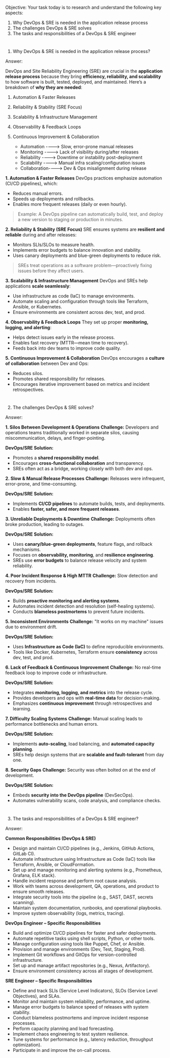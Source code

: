 Objective:
Your task today is to research and understand the following key aspects:

1. Why DevOps & SRE is needed in the application release process
2. The challenges DevOps & SRE solves
3. The tasks and responsibilities of a DevOps & SRE engineer


# ################################################################################################################################
1. Why DevOps & SRE is needed in the application release process?

Answer:

DevOps and Site Reliability Engineering (SRE) are crucial in the **application release process** because they bring **efficiency, reliability, and scalability** to how software is built, tested, deployed, and maintained. Here’s a breakdown of **why they are needed**:

1. Automation & Faster Releases
2. Reliability & Stability (SRE Focus)
3. Scalability & Infrastructure Management
4. Observability & Feedback Loops
5. Continuous Improvement & Collaboration


    - Automation   ----> Slow, error-prone manual releases
    - Monitoring   ----> Lack of visibility during/after releases 
    - Reliability  ----> Downtime or instability post-deployment 
    - Scalability  ----> Manual infra scaling/configuration issues 
    - Collaboration----> Dev & Ops misalignment during release



**1. Automation & Faster Releases**
DevOps practices emphasize automation (CI/CD pipelines), which:
- Reduces manual errors.
- Speeds up deployments and rollbacks.
- Enables more frequent releases (daily or even hourly).

> Example: A DevOps pipeline can automatically build, test, and deploy a new version to staging or production in minutes.

**2. Reliability & Stability (SRE Focus)**
SRE ensures systems are **resilient and reliable** during and after releases:
- Monitors SLIs/SLOs to measure health.
- Implements error budgets to balance innovation and stability.
- Uses canary deployments and blue-green deployments to reduce risk.

> SREs treat operations as a software problem—proactively fixing issues before they affect users.

**3. Scalability & Infrastructure Management**
DevOps and SREs help applications **scale seamlessly**:
- Use infrastructure as code (IaC) to manage environments.
- Automate scaling and configuration through tools like Terraform, Ansible, or Kubernetes.
- Ensure environments are consistent across dev, test, and prod.

**4. Observability & Feedback Loops**
They set up proper **monitoring, logging, and alerting**:
- Helps detect issues early in the release process.
- Enables fast recovery (MTTR—mean time to recovery).
- Feeds back into dev teams to improve code quality.

**5. Continuous Improvement & Collaboration**
DevOps encourages a **culture of collaboration** between Dev and Ops:
- Reduces silos.
- Promotes shared responsibility for releases.
- Encourages iterative improvement based on metrics and incident retrospectives.


# ################################################################################################################################

2. The challenges DevOps & SRE solves?

Answer:

**1. Silos Between Development & Operations**
**Challenge:** Developers and operations teams traditionally worked in separate silos, causing miscommunication, delays, and finger-pointing.

**DevOps/SRE Solution:**  
- Promotes a **shared responsibility model**.
- Encourages **cross-functional collaboration** and transparency.
- SREs often act as a bridge, working closely with both dev and ops.

**2. Slow & Manual Release Processes**
**Challenge:** Releases were infrequent, error-prone, and time-consuming.

**DevOps/SRE Solution:**  
- Implements **CI/CD pipelines** to automate builds, tests, and deployments.
- Enables **faster, safer, and more frequent releases**.

**3. Unreliable Deployments & Downtime**
**Challenge:** Deployments often broke production, leading to outages.

**DevOps/SRE Solution:**  
- Uses **canary/blue-green deployments**, feature flags, and rollback mechanisms.
- Focuses on **observability, monitoring**, and **resilience engineering**.
- SREs use **error budgets** to balance release velocity and system reliability.

**4. Poor Incident Response & High MTTR**
**Challenge:** Slow detection and recovery from incidents.

**DevOps/SRE Solution:**  
- Builds **proactive monitoring and alerting systems**.
- Automates incident detection and resolution (self-healing systems).
- Conducts **blameless postmortems** to prevent future incidents.

**5. Inconsistent Environments**
**Challenge:** "It works on my machine" issues due to environment drift.

**DevOps/SRE Solution:**  
- Uses **Infrastructure as Code (IaC)** to define reproducible environments.
- Tools like Docker, Kubernetes, Terraform ensure **consistency** across dev, test, and prod.

**6. Lack of Feedback & Continuous Improvement**
**Challenge:** No real-time feedback loop to improve code or infrastructure.

**DevOps/SRE Solution:**  
- Integrates **monitoring, logging, and metrics** into the release cycle.
- Provides developers and ops with **real-time data** for decision-making.
- Emphasizes **continuous improvement** through retrospectives and learning.

**7. Difficulty Scaling Systems**
**Challenge:** Manual scaling leads to performance bottlenecks and human errors.

**DevOps/SRE Solution:**  
- Implements **auto-scaling**, load balancing, and **automated capacity planning**.
- SREs help design systems that are **scalable and fault-tolerant** from day one.

**8. Security Gaps**
**Challenge:** Security was often bolted on at the end of development.

**DevOps/SRE Solution:**  
- Embeds **security into the DevOps pipeline** (DevSecOps).
- Automates vulnerability scans, code analysis, and compliance checks.


# ################################################################################################################################

3. The tasks and responsibilities of a DevOps & SRE engineer?

Answer:

**Common Responsibilities (DevOps & SRE)**

- Design and maintain CI/CD pipelines (e.g., Jenkins, GitHub Actions, GitLab CI).
- Automate infrastructure using Infrastructure as Code (IaC) tools like Terraform, Ansible, or CloudFormation.
- Set up and manage monitoring and alerting systems (e.g., Prometheus, Grafana, ELK stack).
- Handle incident response and perform root cause analysis.
- Work with teams across development, QA, operations, and product to ensure smooth releases.
- Integrate security tools into the pipeline (e.g., SAST, DAST, secrets scanning).
- Maintain system documentation, runbooks, and operational playbooks.
- Improve system observability (logs, metrics, tracing).
  
**DevOps Engineer – Specific Responsibilities**

- Build and optimize CI/CD pipelines for faster and safer deployments.
- Automate repetitive tasks using shell scripts, Python, or other tools.
- Manage configuration using tools like Puppet, Chef, or Ansible.
- Provision and manage environments (Dev, Test, Staging, Prod).
- Implement Git workflows and GitOps for version-controlled infrastructure.
- Set up and manage artifact repositories (e.g., Nexus, Artifactory).
- Ensure environment consistency across all stages of development.
  
**SRE Engineer – Specific Responsibilities**

- Define and track SLIs (Service Level Indicators), SLOs (Service Level Objectives), and SLAs.
- Monitor and maintain system reliability, performance, and uptime.
- Manage error budgets to balance speed of releases with system stability.
- Conduct blameless postmortems and improve incident response processes.
- Perform capacity planning and load forecasting.
- Implement chaos engineering to test system resilience.
- Tune systems for performance (e.g., latency reduction, throughput optimization).
- Participate in and improve the on-call process.



